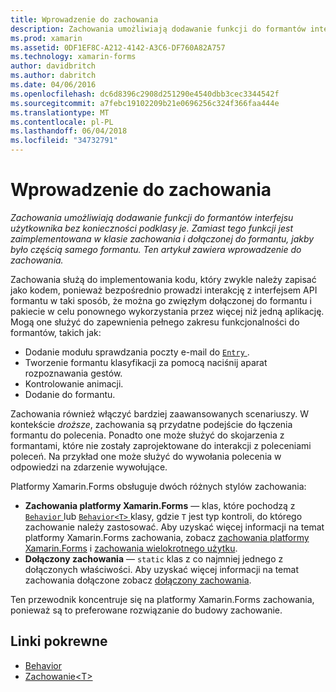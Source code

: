 ```yaml
---
title: Wprowadzenie do zachowania
description: Zachowania umożliwiają dodawanie funkcji do formantów interfejsu użytkownika bez konieczności podklasy je. Zamiast tego funkcji jest zaimplementowana w klasie zachowania i dołączonej do formantu, jakby było częścią samego formantu. Ten artykuł zawiera wprowadzenie do zachowania.
ms.prod: xamarin
ms.assetid: 0DF1EF8C-A212-4142-A3C6-DF760A82A757
ms.technology: xamarin-forms
author: davidbritch
ms.author: dabritch
ms.date: 04/06/2016
ms.openlocfilehash: dc6d8396c2908d251290e4540dbb3cec3344542f
ms.sourcegitcommit: a7febc19102209b21e0696256c324f366faa444e
ms.translationtype: MT
ms.contentlocale: pl-PL
ms.lasthandoff: 06/04/2018
ms.locfileid: "34732791"
---
```

# <a name="introduction-to-behaviors"></a>Wprowadzenie do zachowania

_Zachowania umożliwiają dodawanie funkcji do formantów interfejsu użytkownika bez konieczności podklasy je. Zamiast tego funkcji jest zaimplementowana w klasie zachowania i dołączonej do formantu, jakby było częścią samego formantu. Ten artykuł zawiera wprowadzenie do zachowania._

Zachowania służą do implementowania kodu, który zwykle należy zapisać jako kodem, ponieważ bezpośrednio prowadzi interakcję z interfejsem API formantu w taki sposób, że można go zwięzłym dołączonej do formantu i pakiecie w celu ponownego wykorzystania przez więcej niż jedną aplikację. Mogą one służyć do zapewnienia pełnego zakresu funkcjonalności do formantów, takich jak:

- Dodanie modułu sprawdzania poczty e-mail do [ `Entry` ](https://developer.xamarin.com/api/type/Xamarin.Forms.Entry/).
- Tworzenie formantu klasyfikacji za pomocą naciśnij aparat rozpoznawania gestów.
- Kontrolowanie animacji.
- Dodanie do formantu.

Zachowania również włączyć bardziej zaawansowanych scenariuszy. W kontekście *droższe*, zachowania są przydatne podejście do łączenia formantu do polecenia. Ponadto one może służyć do skojarzenia z formantami, które nie zostały zaprojektowane do interakcji z poleceniami poleceń. Na przykład one może służyć do wywołania polecenia w odpowiedzi na zdarzenie wywołujące.

Platformy Xamarin.Forms obsługuje dwóch różnych stylów zachowania:

- **Zachowania platformy Xamarin.Forms** — klas, które pochodzą z [ `Behavior` ](https://developer.xamarin.com/api/type/Xamarin.Forms.Behavior/) lub [ `Behavior<T>` ](https://developer.xamarin.com/api/type/Xamarin.Forms.Behavior%3CT%3E/) klasy, gdzie `T` jest typ kontroli, do którego zachowanie należy zastosować. Aby uzyskać więcej informacji na temat platformy Xamarin.Forms zachowania, zobacz [zachowania platformy Xamarin.Forms](~/xamarin-forms/app-fundamentals/behaviors/creating.md) i [zachowania wielokrotnego użytku](~/xamarin-forms/app-fundamentals/behaviors/reusable/index.md).
- **Dołączony zachowania** — `static` klas z co najmniej jednego z dołączonych właściwości. Aby uzyskać więcej informacji na temat zachowania dołączone zobacz [dołączony zachowania](~/xamarin-forms/app-fundamentals/behaviors/attached.md).

Ten przewodnik koncentruje się na platformy Xamarin.Forms zachowania, ponieważ są to preferowane rozwiązanie do budowy zachowanie.



## <a name="related-links"></a>Linki pokrewne

- [Behavior](https://developer.xamarin.com/api/type/Xamarin.Forms.Behavior/)
- [Zachowanie&lt;T&gt;](https://developer.xamarin.com/api/type/Xamarin.Forms.Behavior%3CT%3E/)
